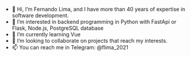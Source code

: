 - 👋 Hi, I’m Fernando Lima, and I have more than 40 years of expertise in software development.
- 👀 I’m interested in backend programming in Python with FastApi or Flask, Node.js, PostgreSQL database
- 🌱 I’m currently learning Vue
- 💞️ I’m looking to collaborate on projects that reach my interests.
- 📫 You can reach me in Telegram: @flima_2021

<!---
f-lima-vf/f-lima-vf is a ✨ special ✨ repository because its `README.md` (this file) appears on your GitHub profile.
You can click the Preview link to take a look at your changes.
--->
